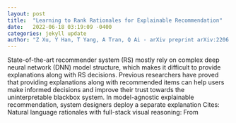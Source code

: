 ```yaml
---
layout: post
title:  "Learning to Rank Rationales for Explainable Recommendation"
date:   2022-06-18 03:19:09 -0400
categories: jekyll update
author: "Z Xu, Y Han, T Yang, A Tran, Q Ai - arXiv preprint arXiv:2206.05368, 2022"
---
```

State-of-the-art recommender system (RS) mostly rely on complex deep neural network (DNN) model structure, which makes it difficult to provide explanations along with RS decisions. Previous researchers have proved that providing explanations along with recommended items can help users make informed decisions and improve their trust towards the uninterpretable blackbox system. In model-agnostic explainable recommendation, system designers deploy a separate explanation 
Cites: Natural language rationales with full-stack visual reasoning: From